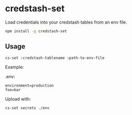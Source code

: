 # credstash-set

Load credentials into your credstash tables from an env file.

```bash
npm install -g credstash-set
```
## Usage

```
cs-set :credstash-tablename :path-to-env-file
```

Example:

.env:
```
environment=production
foo=bar
```

Upload with:
```bash
cs-set secrets ./env
```
